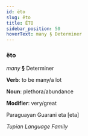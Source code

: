 ```yaml
---
id: ëto
slug: ëto
title: ËTO
sidebar_position: 50
hoverText: many § Determiner
---
```


### ëto

*many* **§** Determiner

**Verb**: to be many/a lot

**Noun**: plethora/abundance

**Modifier**: very/great

Paraguayan Guarani eta [eta]

*Tupian Language Family*